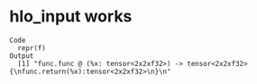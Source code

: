 # hlo_input works

    Code
      repr(f)
    Output
      [1] "func.func @ (%x: tensor<2x2xf32>) -> tensor<2x2xf32> {\nfunc.return(%x):tensor<2x2xf32>\n}\n"

